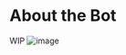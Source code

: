 # About the Bot

WIP
![image](https://cdn.discordapp.com/attachments/365714831027994637/893688704915374090/image0.png)
